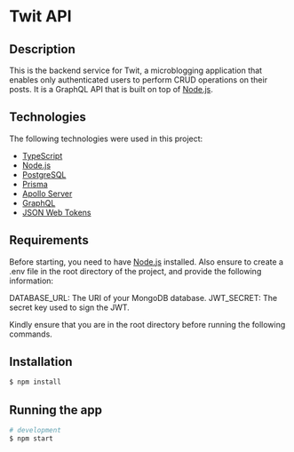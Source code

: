 # Twit API

## Description
This is the backend service for Twit, a microblogging application that enables only authenticated users to perform CRUD operations on their posts. It is a GraphQL API that is built on top of [Node.js](https://nodejs.org/en/).

## Technologies 

The following technologies were used in this project:

- [TypeScript](https://www.typescriptlang.org/)
- [Node.js](https://nodejs.org/en/)
- [PostgreSQL](https://www.postgresql.org/)
- [Prisma](https://www.prisma.io/)
- [Apollo Server](https://www.apollographql.com/)
- [GraphQL](https://graphql.org/)
- [JSON Web Tokens](https://jwt.io/)


## Requirements

Before starting, you need to have [Node.js](https://nodejs.org/en/) installed. Also ensure to create a .env file in the root directory of the project, and provide the following information:

DATABASE_URL: The URI of your MongoDB database.
JWT_SECRET: The secret key used to sign the JWT.


Kindly ensure that you are in the root directory before running the following commands.

## Installation

```bash
$ npm install
```

## Running the app

```bash
# development
$ npm start